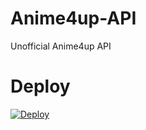 # Anime4up-API
Unofficial Anime4up API

# Deploy
[![Deploy](https://button.deta.dev/1/svg)](https://go.deta.dev/deploy?repo=https://github.com/xVoldx/Anime4up-API/tree/main)
